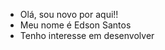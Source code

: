 - Olá, sou novo por aqui!!
- Meu nome é Edson Santos
- Tenho interesse em desenvolver 
<!---
EDANSANTOS1/EDANSANTOS1 is a ✨ special ✨ repository because its `README.md` (this file) appears on your GitHub profile.
You can click the Preview link to take a look at your changes.
--->
